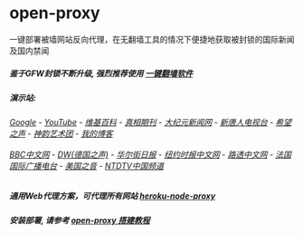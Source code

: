 # open-proxy
一键部署被墙网站反向代理，在无翻墙工具的情况下便捷地获取被封锁的国际新闻及国内禁闻

##### 鉴于GFW封锁不断升级, 强烈推荐使用 [一键翻墙软件](https://github.com/gfw-breaker/nogfw/blob/master/README.md)

#####  演示站:
######  [Google](https://hidden-mesa-45076.herokuapp.com/proxy/https://www.google.com/search?q=425事件) - [YouTube](https://git.io/vxNPj) - [维基百科](https://hidden-mesa-45076.herokuapp.com/proxy/https://zh.wikipedia.org/wiki/喬高-麥塔斯調查報告) - [真相期刊](https://hidden-mesa-45076.herokuapp.com/proxy/http://qikan.minghui.org/display.aspx?category_id=3&zhuanti_id=2) - [大纪元新闻网](https://hidden-mesa-45076.herokuapp.com/proxy/http://www.epochtimes.com/) - [新唐人电视台](https://hidden-mesa-45076.herokuapp.com/proxy/http://www.ntdtv.com/) - [希望之声](https://hidden-mesa-45076.herokuapp.com/proxy/http://soundofhope.org/) - [神韵艺术团](https://hidden-mesa-45076.herokuapp.com/proxy/http://www.ntdtv.com/xtr/gb/prog673.html) - [我的博客](https://hidden-mesa-45076.herokuapp.com/proxy/http://truth.atspace.eu/)<br/> <br/> [BBC中文网](https://hidden-mesa-45076.herokuapp.com/proxy/http://www.bbc.com/zhongwen/simp) - [DW(德国之声)](https://hidden-mesa-45076.herokuapp.com/proxy/http://www.dw.com/zh/在线报导/s-9058?&zhongwen=simp) - [华尔街日报](https://hidden-mesa-45076.herokuapp.com/proxy/https://cn.wsj.com/zh-hans) - [纽约时报中文网](https://hidden-mesa-45076.herokuapp.com/proxy/https://cn.nytimes.com/) - [路透中文网](https://hidden-mesa-45076.herokuapp.com/proxy/https://cn.reuters.com/) - [法国国际广播电台](https://hidden-mesa-45076.herokuapp.com/proxy/http://cn.rfi.fr/) - [美国之音](https://hidden-mesa-45076.herokuapp.com/proxy/https://www.voachinese.com/) - [NTDTV中国频道](https://git.io/vxShq)

##### 通用Web代理方案，可代理所有网站 [heroku-node-proxy](https://github.com/gfw-breaker/heroku-node-proxy#--end--) 

##### 安装部署, 请参考 [open-proxy 搭建教程](https://github.com/gfw-breaker/open-proxy/wiki#open-proxy-%E6%90%AD%E5%BB%BA%E6%95%99%E7%A8%8B)

